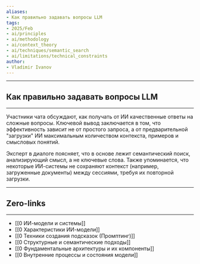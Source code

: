 ```yaml
---
aliases: 
- Как правильно задавать вопросы LLM 
tags:
- 2025/Feb
- ai/principles
- ai/methodology
- ai/context_theory
- ai/techniques/semantic_search
- ai/limitations/technical_constraints
author:
- Vladimir Ivanov
---
```

-----
##  Как правильно задавать вопросы LLM 
-----
Участники чата обсуждают, как получать от ИИ качественные ответы на сложные вопросы. Ключевой вывод заключается в том, что эффективность зависит не от простого запроса, а от предварительной "загрузки" ИИ максимальным количеством контекста, примеров и смысловых понятий. 

Эксперт в диалоге поясняет, что в основе лежит семантический поиск, анализирующий смысл, а не ключевые слова. Также упоминается, что некоторые ИИ-системы не сохраняют контекст (например, загруженные документы) между сессиями, требуя их повторной загрузки.

---
## Zero-links
---
- [[0 ИИ-модели и системы]]
- [[0 Характеристики ИИ-модели]]
- [[0 Техники создания подсказок (Промптинг)]]
- [[0 Структурные и семантические подходы]]
- [[0 Фундаментальные архитектуры и их компоненты]]
- [[0 Внутренние процессы и состояния модели]]
